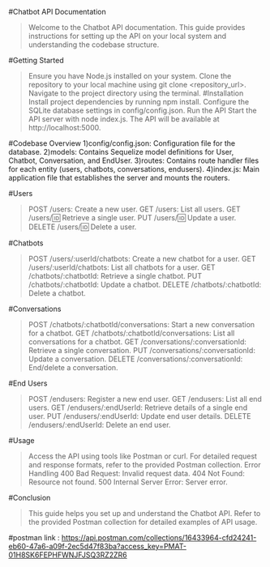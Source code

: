 #Chatbot API Documentation
>Welcome to the Chatbot API documentation. This guide provides instructions for setting up the API on your local system and understanding the codebase structure.

#Getting Started
>Ensure you have Node.js installed on your system.
>Clone the repository to your local machine using git clone <repository_url>.
>Navigate to the project directory using the terminal.
#Installation
>Install project dependencies by running npm install.
>Configure the SQLite database settings in config/config.json.
>Run the API
>Start the API server with node index.js.
>The API will be available at http://localhost:5000.

    
#Codebase Overview
1)config/config.json: Configuration file for the database.
2)models: Contains Sequelize model definitions for User, Chatbot, Conversation, and EndUser.
3)routes: Contains route handler files for each entity (users, chatbots, conversations, endusers).
4)index.js: Main application file that establishes the server and mounts the routers.

#Users
>POST /users: Create a new user.
>GET /users: List all users.
>GET /users/:id: Retrieve a single user.
>PUT /users/:id: Update a user.
>DELETE /users/:id: Delete a user.


#Chatbots
>POST /users/:userId/chatbots: Create a new chatbot for a user.
>GET /users/:userId/chatbots: List all chatbots for a user.
>GET /chatbots/:chatbotId: Retrieve a single chatbot.
>PUT /chatbots/:chatbotId: Update a chatbot.
>DELETE /chatbots/:chatbotId: Delete a chatbot.


#Conversations
>POST /chatbots/:chatbotId/conversations: Start a new conversation for a chatbot.
>GET /chatbots/:chatbotId/conversations: List all conversations for a chatbot.
>GET /conversations/:conversationId: Retrieve a single conversation.
>PUT /conversations/:conversationId: Update a conversation.
>DELETE /conversations/:conversationId: End/delete a conversation.


#End Users
>POST /endusers: Register a new end user.
>GET /endusers: List all end users.
>GET /endusers/:endUserId: Retrieve details of a single end user.
>PUT /endusers/:endUserId: Update end user details.
>DELETE /endusers/:endUserId: Delete an end user.
 
  
   #Usage
   >Access the API using tools like Postman or curl.
   >For detailed request and response formats, refer to the provided Postman collection.
   >Error Handling
   >400 Bad Request: Invalid request data.
   >404 Not Found: Resource not found.
   >500 Internal Server Error: Server error.


  #Conclusion
  >This guide helps you set up and understand the Chatbot API. Refer to the provided Postman collection for detailed examples of API usage.

#postman link : https://api.postman.com/collections/16433964-cfd24241-eb60-47a6-a09f-2ec5d47f83ba?access_key=PMAT-01H8SK6FEPHFWNJFJSQ3RZ2ZR6
